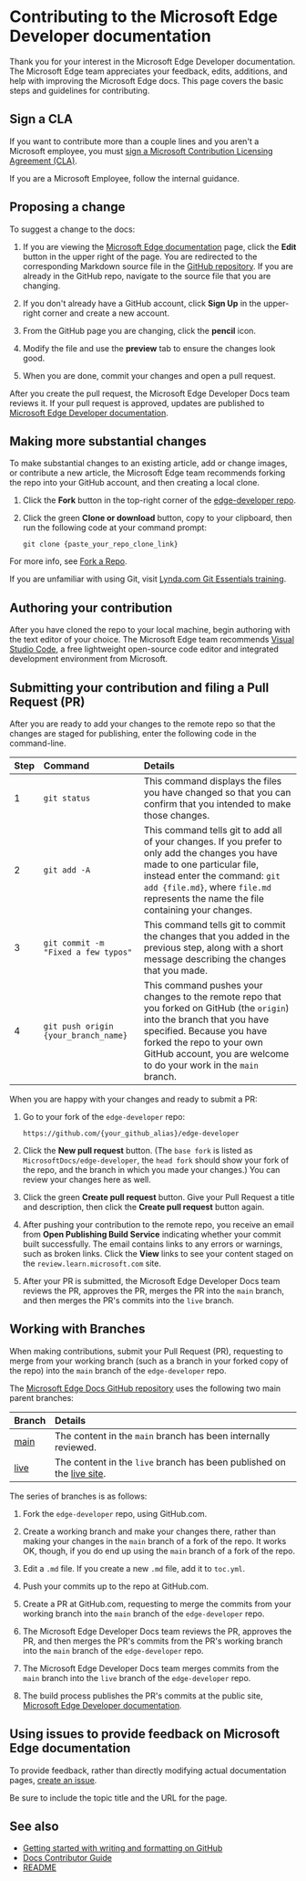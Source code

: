 # Contributing to the Microsoft Edge Developer documentation

Thank you for your interest in the Microsoft Edge Developer documentation.  The Microsoft Edge team appreciates your feedback, edits, additions, and help with improving the Microsoft Edge docs.  This page covers the basic steps and guidelines for contributing.


<!-- ====================================================================== -->
## Sign a CLA

If you want to contribute more than a couple lines and you aren't a Microsoft employee, you must [sign a Microsoft Contribution Licensing Agreement (CLA)](https://cla.opensource.microsoft.com).

If you are a Microsoft Employee, follow the internal guidance.


<!-- ====================================================================== -->
## Proposing a change

To suggest a change to the docs:

1.  If you are viewing the [Microsoft Edge documentation](https://learn.microsoft.com/microsoft-edge) page, click the **Edit** button in the upper right of the page.  You are redirected to the corresponding Markdown source file in the [GitHub repository](https://github.com/MicrosoftDocs/edge-developer).  If you are already in the GitHub repo, navigate to the source file that you are changing.

1.  If you don't already have a GitHub account, click **Sign Up** in the upper-right corner and create a new account.

1.  From the GitHub page you are changing, click the **pencil** icon.

1.  Modify the file and use the **preview** tab to ensure the changes look good.

1.  When you are done, commit your changes and open a pull request.

After you create the pull request, the Microsoft Edge Developer Docs team reviews it.  If your pull request is approved, updates are published to [Microsoft Edge Developer documentation](https://learn.microsoft.com/microsoft-edge/developer/).


<!-- ====================================================================== -->
## Making more substantial changes

To make substantial changes to an existing article, add or change images, or contribute a new article, the Microsoft Edge team recommends forking the repo into your GitHub account, and then creating a local clone.

1. Click the **Fork** button in the top-right corner of the [edge-developer repo](https://github.com/MicrosoftDocs/edge-developer).

2. Click the green **Clone or download** button, copy to your clipboard, then run the following code at your command prompt:

   ```Shell
   git clone {paste_your_repo_clone_link}
   ```
   
For more info, see [Fork a Repo](https://help.github.com/github/getting-started-with-github/fork-a-repo).

If you are unfamiliar with using Git, visit [Lynda.com Git Essentials training](https://www.lynda.com/Git-tutorials/Git-Essential-Training/100222-2.html).


<!-- ====================================================================== -->
## Authoring your contribution

After you have cloned the repo to your local machine, begin authoring with the text editor of your choice.  The Microsoft Edge team recommends [Visual Studio Code](https://code.visualstudio.com), a free lightweight open-source code editor and integrated development environment from Microsoft.


<!-- ====================================================================== -->
## Submitting your contribution and filing a Pull Request (PR)

After you are ready to add your changes to the remote repo so that the changes are staged for publishing, enter the following code in the command-line.

| Step | Command | Details |
|:--- |:--- |:--- |
| 1 | `git status` | This command displays the files you have changed so that you can confirm that you intended to make those changes. |
| 2 | `git add -A` | This command tells git to add all of your changes.  If you prefer to only add the changes you have made to one particular file, instead enter the command: `git add {file.md}`, where `file.md` represents the name the file containing your changes. |
| 3 | `git commit -m "Fixed a few typos"` | This command tells git to commit the changes that you added in the previous step, along with a short message describing the changes that you made. |
| 4 | `git push origin {your_branch_name}` | This command pushes your changes to the remote repo that you forked on GitHub (the `origin`) into the branch that you have specified.  Because you have forked the repo to your own GitHub account, you are welcome to do your work in the `main` branch. |

When you are happy with your changes and ready to submit a PR:

1.  Go to your fork of the `edge-developer` repo:

    ```https
    https://github.com/{your_github_alias}/edge-developer
    ```

1.  Click the **New pull request** button.  (The `base fork` is listed as `MicrosoftDocs/edge-developer`, the `head fork` should show your fork of the repo, and the branch in which you made your changes.)  You can review your changes here as well.

1.  Click the green **Create pull request** button.  Give your Pull Request a title and description, then click the **Create pull request** button again.

1.  After pushing your contribution to the remote repo, you receive an email from **Open Publishing Build Service** indicating whether your commit built successfully.  The email contains links to any errors or warnings, such as broken links.  Click the **View** links to see your content staged on the `review.learn.microsoft.com` site.

1.  After your PR is submitted, the Microsoft Edge Developer Docs team reviews the PR, approves the PR, merges the PR into the `main` branch, and then merges the PR's commits into the `live` branch.


<!-- ====================================================================== -->
## Working with Branches

When making contributions, submit your Pull Request (PR), requesting to merge from your working branch (such as a branch in your forked copy of the repo) into the `main` branch of the `edge-developer` repo.

The [Microsoft Edge Docs GitHub repository](https://github.com/MicrosoftDocs/edge-developer) uses the following two main parent branches:

| Branch  | Details  |
|:--- |:--- |
| [main](https://github.com/MicrosoftDocs/edge-developer/tree/main)  | The content in the `main` branch has been internally reviewed. |
| [live](https://github.com/MicrosoftDocs/edge-developer/tree/live)  |  The content in the `live` branch has been published on the [live site](https://learn.microsoft.com/microsoft-edge). |

The series of branches is as follows:

1. Fork the `edge-developer` repo, using GitHub.com.

1. Create a working branch and make your changes there, rather than making your changes in the `main` branch of a fork of the repo.  It works OK, though, if you do end up using the `main` branch of a fork of the repo.

1. Edit a `.md` file.  If you create a new `.md` file, add it to `toc.yml`.

1. Push your commits up to the repo at GitHub.com.

1. Create a PR at GitHub.com, requesting to merge the commits from your working branch into the `main` branch of the `edge-developer` repo.

1. The Microsoft Edge Developer Docs team reviews the PR, approves the PR, and then merges the PR's commits from the PR's working branch into the `main` branch of the `edge-developer` repo.

1. The Microsoft Edge Developer Docs team merges commits from the `main` branch into the `live` branch of the `edge-developer` repo.

1. The build process publishes the PR's commits at the public site, [Microsoft Edge Developer documentation](https://learn.microsoft.com/microsoft-edge/developer/).


<!-- ====================================================================== -->
## Using issues to provide feedback on Microsoft Edge documentation

To provide feedback, rather than directly modifying actual documentation pages, [create an issue](https://github.com/MicrosoftDocs/edge-developer/issues/new).

Be sure to include the topic title and the URL for the page.


<!-- ====================================================================== -->
## See also

*  [Getting started with writing and formatting on GitHub](https://help.github.com/github/writing-on-github/getting-started-with-writing-and-formatting-on-github)
*  [Docs Contributor Guide](https://learn.microsoft.com/contribute/)
*  [README](README.md)

